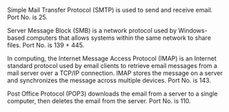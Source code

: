 Simple Mail Transfer Protocol (SMTP) is used to send and receive email. 
Port No. is 25.

Server Message Block (SMB) is a network protocol used by Windows-based computers that allows systems within the same network to share files.
Port No. is 139 + 445.

In computing, the Internet Message Access Protocol (IMAP) is an Internet standard protocol used by email clients to retrieve email messages from a mail server over a TCP/IP connection.
IMAP stores the message on a server and synchronizes the message across multiple devices.
Port No. is 143.


Post Office Protocol (POP3) downloads the email from a server to a single computer, then deletes the email from the server.
Port No. is 110.
